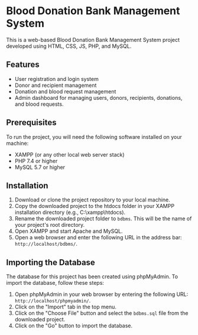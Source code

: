 
  <h1>Blood Donation Bank Management System</h1>
	<p>This is a web-based Blood Donation Bank Management System project developed using HTML, CSS, JS, PHP, and MySQL.</p>
<h2>Features</h2>
<ul>
	<li>User registration and login system</li>
	<li>Donor and recipient management</li>
	<li>Donation and blood request management</li>
	<li>Admin dashboard for managing users, donors, recipients, donations, and blood requests.</li>
</ul>

<h2>Prerequisites</h2>
<p>To run the project, you will need the following software installed on your machine:</p>
<ul>
	<li>XAMPP (or any other local web server stack)</li>
	<li>PHP 7.4 or higher</li>
	<li>MySQL 5.7 or higher</li>
</ul>

<h2>Installation</h2>
<ol>
	<li>Download or clone the project repository to your local machine.</li>
	<li>Copy the downloaded project to the htdocs folder in your XAMPP installation directory (e.g., C:\xampp\htdocs).</li>
	<li>Rename the downloaded project folder to <code>bdbms</code>. This will be the name of your project's root directory.</li>
	<li>Open XAMPP and start Apache and MySQL.</li>
	<li>Open a web browser and enter the following URL in the address bar: <code>http://localhost/bdbms/</code>.</li>
</ol>

<h2>Importing the Database</h2>
<p>The database for this project has been created using phpMyAdmin. To import the database, follow these steps:</p>
<ol>
	<li>Open phpMyAdmin in your web browser by entering the following URL: <code>http://localhost/phpmyadmin/</code>.</li>
	<li>Click on the "Import" tab in the top menu.</li>
	<li>Click on the "Choose File" button and select the <code>bdbms.sql</code> file from the downloaded project.</li>
	<li>Click on the "Go" button to import the database.</li>
</ol>


